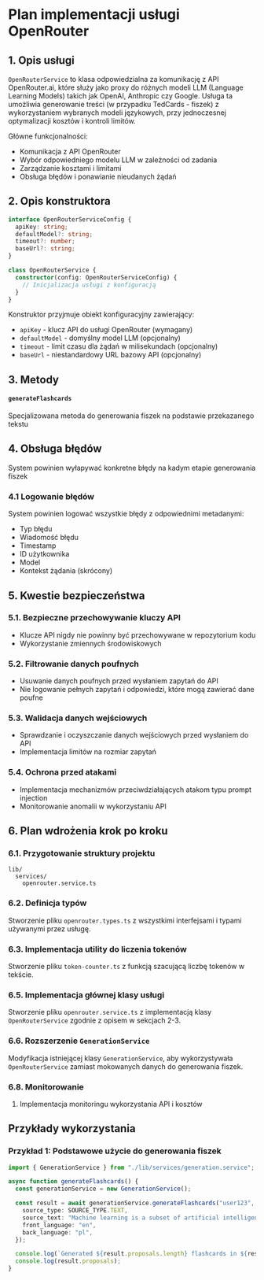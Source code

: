 # Plan implementacji usługi OpenRouter

## 1. Opis usługi

`OpenRouterService` to klasa odpowiedzialna za komunikację z API OpenRouter.ai, które służy jako proxy do różnych modeli LLM (Language Learning Models) takich jak OpenAI, Anthropic czy Google. Usługa ta umożliwia generowanie treści (w przypadku TedCards - fiszek) z wykorzystaniem wybranych modeli językowych, przy jednoczesnej optymalizacji kosztów i kontroli limitów.

Główne funkcjonalności:

- Komunikacja z API OpenRouter
- Wybór odpowiedniego modelu LLM w zależności od zadania
- Zarządzanie kosztami i limitami
- Obsługa błędów i ponawianie nieudanych żądań

## 2. Opis konstruktora

```typescript
interface OpenRouterServiceConfig {
  apiKey: string;
  defaultModel?: string;
  timeout?: number;
  baseUrl?: string;
}

class OpenRouterService {
  constructor(config: OpenRouterServiceConfig) {
    // Inicjalizacja usługi z konfiguracją
  }
}
```

Konstruktor przyjmuje obiekt konfiguracyjny zawierający:

- `apiKey` - klucz API do usługi OpenRouter (wymagany)
- `defaultModel` - domyślny model LLM (opcjonalny)
- `timeout` - limit czasu dla żądań w milisekundach (opcjonalny)
- `baseUrl` - niestandardowy URL bazowy API (opcjonalny)

## 3. Metody

#### `generateFlashcards`

Specjalizowana metoda do generowania fiszek na podstawie przekazanego tekstu

## 4. Obsługa błędów

System powinien wyłapywać konkretne błędy na kadym etapie generowania fiszek

### 4.1 Logowanie błędów

System powinien logować wszystkie błędy z odpowiednimi metadanymi:

- Typ błędu
- Wiadomość błędu
- Timestamp
- ID użytkownika
- Model
- Kontekst żądania (skrócony)

## 5. Kwestie bezpieczeństwa

### 5.1. Bezpieczne przechowywanie kluczy API

- Klucze API nigdy nie powinny być przechowywane w repozytorium kodu
- Wykorzystanie zmiennych środowiskowych

### 5.2. Filtrowanie danych poufnych

- Usuwanie danych poufnych przed wysłaniem zapytań do API
- Nie logowanie pełnych zapytań i odpowiedzi, które mogą zawierać dane poufne

### 5.3. Walidacja danych wejściowych

- Sprawdzanie i oczyszczanie danych wejściowych przed wysłaniem do API
- Implementacja limitów na rozmiar zapytań

### 5.4. Ochrona przed atakami

- Implementacja mechanizmów przeciwdziałających atakom typu prompt injection
- Monitorowanie anomalii w wykorzystaniu API

## 6. Plan wdrożenia krok po kroku

### 6.1. Przygotowanie struktury projektu

```
lib/
  services/
    openrouter.service.ts
```

### 6.2. Definicja typów

Stworzenie pliku `openrouter.types.ts` z wszystkimi interfejsami i typami używanymi przez usługę.

### 6.3. Implementacja utility do liczenia tokenów

Stworzenie pliku `token-counter.ts` z funkcją szacującą liczbę tokenów w tekście.

### 6.5. Implementacja głównej klasy usługi

Stworzenie pliku `openrouter.service.ts` z implementacją klasy `OpenRouterService` zgodnie z opisem w sekcjach 2-3.

### 6.6. Rozszerzenie `GenerationService`

Modyfikacja istniejącej klasy `GenerationService`, aby wykorzystywała `OpenRouterService` zamiast mokowanych danych do generowania fiszek.

### 6.8. Monitorowanie

1. Implementacja monitoringu wykorzystania API i kosztów

## Przykłady wykorzystania

### Przykład 1: Podstawowe użycie do generowania fiszek

```typescript
import { GenerationService } from "./lib/services/generation.service";

async function generateFlashcards() {
  const generationService = new GenerationService();

  const result = await generationService.generateFlashcards("user123", {
    source_type: SOURCE_TYPE.TEXT,
    source_text: "Machine learning is a subset of artificial intelligence...",
    front_language: "en",
    back_language: "pl",
  });

  console.log(`Generated ${result.proposals.length} flashcards in ${result.generationDuration}ms`);
  console.log(result.proposals);
}
```

